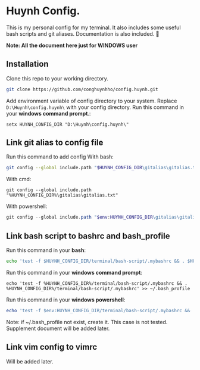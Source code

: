 # Huynh Config.
This is my personal config for my terminal.
It also includes some useful bash scripts and git aliases.
Documentation is also included. 🤩

**Note: All the document here just for WINDOWS user**
## Installation
Clone this repo to your working directory.
```bash
git clone https://github.com/conghuynhho/config.huynh.git
```

Add environment variable of config directory to your system.
Replace `D:\Huynh\config.huynh\` with your config directory.
Run this command in your **windows command prompt**.:
```commandline
setx HUYNH_CONFIG_DIR "D:\Huynh\config.huynh\"
```

## Link git alias to config file
Run this command to add config
With bash:
```bash
git config --global include.path "$HUYNH_CONFIG_DIR\gitalias\gitalias.txt"
```
With cmd:
```commandline
git config --global include.path "%HUYNH_CONFIG_DIR%\gitalias\gitalias.txt"
```
With powershell:
```powershell
git config --global include.path "$env:HUYNH_CONFIG_DIR\gitalias\gitalias.txt"
```

## Link bash script to bashrc and bash_profile

Run this command in your **bash**:
```bash
echo 'test -f $HUYNH_CONFIG_DIR/terminal/bash-script/.mybashrc && . $HUYNH_CONFIG_DIR/terminal/bash-script/.mybashrc' >> ~/.bash_profile
```

Run this command in your **windows command prompt**:
```commandline
echo 'test -f %HUYNH_CONFIG_DIR%/terminal/bash-script/.mybashrc && . %HUYNH_CONFIG_DIR%/terminal/bash-script/.mybashrc' >> ~/.bash_profile
```

Run this command in your **windows powershell**:
```powershell
echo 'test -f $env:HUYNH_CONFIG_DIR/terminal/bash-script/.mybashrc && . $env:HUYNH_CONFIG_DIR/terminal/bash-script/.mybashrc' >> ~/.bash_profile
```

Note: if ~/.bash_profile not exist, create it. This case is not tested. Supplement document will be added later.

## Link vim config to vimrc
Will be added later.



